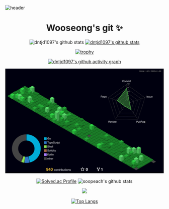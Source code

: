 
![header](https://capsule-render.vercel.app/api?type=Waving&color=AFD2E4&height=120&section=header&text=%20&fontSize=20&animation=fadeIn&fontAlign=25&fontAlignY=27&fontColor=ffffff&rotate=0)
<div align="center">

# Wooseong's git ✨


![dntjd1097's github stats](https://github-readme-stats.vercel.app/api?username=dntjd1097&show_icons=true)
[![dntjd1097's github stats](https://github-readme-stats.vercel.app/api/top-langs/?username=dntjd1097&show_icons=true&hide_border=true&title_color=004386&icon_color=004386&layout=compact)](https://github.com/dntjd1097)

[![trophy](https://github-profile-trophy.vercel.app/?username=dntjd1097&theme=flat&column=7)](https://github.com/dntjd1097/)

[![dntjd1097's github activity graph](https://github-readme-activity-graph.vercel.app/graph?username=dntjd1097&theme=react)](https://github.com/ashutosh00710/github-readme-activity-graph)


![](./profile-3d-contrib/profile-night-green.svg)

[![Solved.ac Profile](http://mazassumnida.wtf/api/v2/generate_badge?boj=dntjd1097)](https://solved.ac/dntjd1097/) ![soopeach's github stats](https://github-readme-stats.vercel.app/api?username=dntjd1097&show_icons=true)

<a href="https://opgc.me/#/users/dntjd1097" target="_blank"><img src="https://api.opgc.me/githubs/users/dntjd1097/tag/?theme=basic" /></a>


[![Top Langs](https://github-readme-stats.vercel.app/api/top-langs/?username=dntjd1097&exclude_repo=Dinosaur-Adventure)](https://github.com/anuraghazra/github-readme-stats)
</div>
